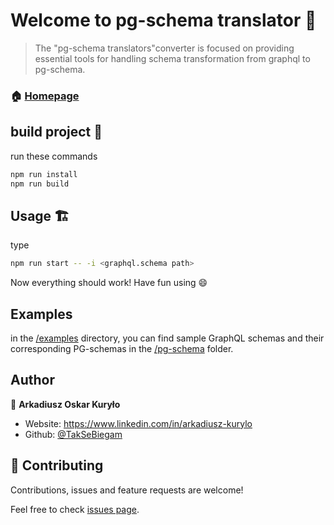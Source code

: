 # Welcome to pg-schema translator :book:

> The &#34;pg-schema translators&#34;converter is focused on providing essential tools for handling schema transformation from graphql to pg-schema.

### :house: [Homepage](https://github.com/TakSeBiegam/PG-Schema-translator)

## build project :seedling:

run these commands

```sh
npm run install
npm run build
```

## Usage 🏗️

<!-- prettier-ignore -->
type

```sh
npm run start -- -i <graphql.schema path>
```

Now everything should work! Have fun using :smile:

## Examples

in the [/examples](https://github.com/TakSeBiegam/pg-schema-translator/tree/master/examples) directory, you can find sample GraphQL schemas and their corresponding PG-schemas in the [/pg-schema](https://github.com/TakSeBiegam/pg-schema-translator/tree/master/pg-schema) folder.

## Author

👤 **Arkadiusz Oskar Kuryło**

- Website: https://www.linkedin.com/in/arkadiusz-kurylo
- Github: [@TakSeBiegam](https://github.com/TakSeBiegam)

## 🤝 Contributing

Contributions, issues and feature requests are welcome!

Feel free to check [issues page](https://github.com/TakSeBiegam/PG-Schema-translator/issues).
